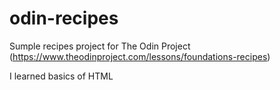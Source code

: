 # odin-recipes
Sumple recipes project for The Odin Project (https://www.theodinproject.com/lessons/foundations-recipes)

I learned basics of HTML
